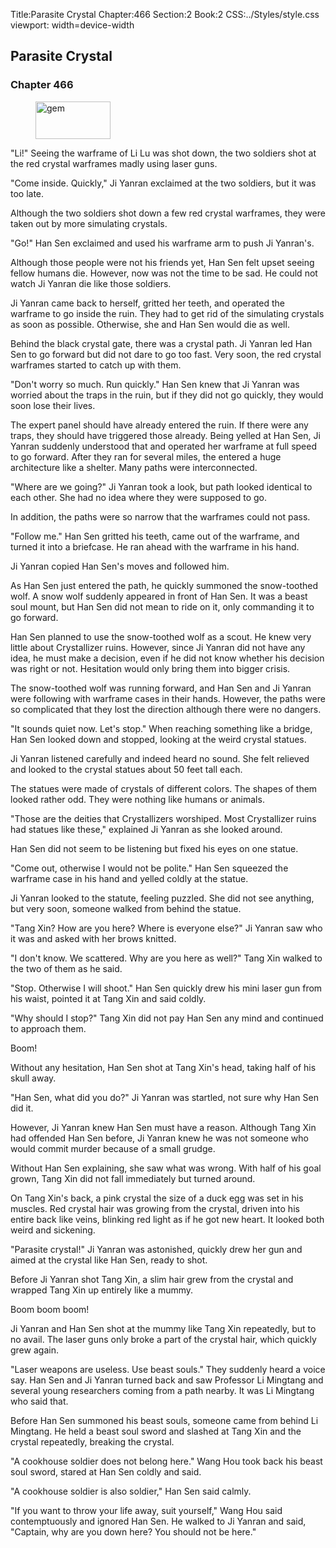Title:Parasite Crystal 
Chapter:466 
Section:2 
Book:2 
CSS:../Styles/style.css 
viewport: width=device-width
  
## Parasite Crystal
### Chapter 466
  
<figure>
	<img src="../Images/gem.gif" alt="gem" id="gem" width="120" height="60" />
</figure>
  

  
"Li!" Seeing the warframe of Li Lu was shot down, the two soldiers shot at the red crystal warframes madly using laser guns.

"Come inside. Quickly," Ji Yanran exclaimed at the two soldiers, but it was too late.

Although the two soldiers shot down a few red crystal warframes, they were taken out by more simulating crystals.

"Go!" Han Sen exclaimed and used his warframe arm to push Ji Yanran's.

Although those people were not his friends yet, Han Sen felt upset seeing fellow humans die. However, now was not the time to be sad. He could not watch Ji Yanran die like those soldiers.

Ji Yanran came back to herself, gritted her teeth, and operated the warframe to go inside the ruin. They had to get rid of the simulating crystals as soon as possible. Otherwise, she and Han Sen would die as well.

Behind the black crystal gate, there was a crystal path. Ji Yanran led Han Sen to go forward but did not dare to go too fast. Very soon, the red crystal warframes started to catch up with them.

"Don't worry so much. Run quickly." Han Sen knew that Ji Yanran was worried about the traps in the ruin, but if they did not go quickly, they would soon lose their lives.

The expert panel should have already entered the ruin. If there were any traps, they should have triggered those already. Being yelled at Han Sen, Ji Yanran suddenly understood that and operated her warframe at full speed to go forward. After they ran for several miles, the entered a huge architecture like a shelter. Many paths were interconnected.

"Where are we going?" Ji Yanran took a look, but path looked identical to each other. She had no idea where they were supposed to go.

In addition, the paths were so narrow that the warframes could not pass.

"Follow me." Han Sen gritted his teeth, came out of the warframe, and turned it into a briefcase. He ran ahead with the warframe in his hand.

Ji Yanran copied Han Sen's moves and followed him.

As Han Sen just entered the path, he quickly summoned the snow-toothed wolf. A snow wolf suddenly appeared in front of Han Sen. It was a beast soul mount, but Han Sen did not mean to ride on it, only commanding it to go forward.

Han Sen planned to use the snow-toothed wolf as a scout. He knew very little about Crystallizer ruins. However, since Ji Yanran did not have any idea, he must make a decision, even if he did not know whether his decision was right or not. Hesitation would only bring them into bigger crisis.

The snow-toothed wolf was running forward, and Han Sen and Ji Yanran were following with warframe cases in their hands. However, the paths were so complicated that they lost the direction although there were no dangers.

"It sounds quiet now. Let's stop." When reaching something like a bridge, Han Sen looked down and stopped, looking at the weird crystal statues.

Ji Yanran listened carefully and indeed heard no sound. She felt relieved and looked to the crystal statues about 50 feet tall each.

The statues were made of crystals of different colors. The shapes of them looked rather odd. They were nothing like humans or animals.

"Those are the deities that Crystallizers worshiped. Most Crystallizer ruins had statues like these," explained Ji Yanran as she looked around.

Han Sen did not seem to be listening but fixed his eyes on one statue.

"Come out, otherwise I would not be polite." Han Sen squeezed the warframe case in his hand and yelled coldly at the statue.

Ji Yanran looked to the statute, feeling puzzled. She did not see anything, but very soon, someone walked from behind the statue.

"Tang Xin? How are you here? Where is everyone else?" Ji Yanran saw who it was and asked with her brows knitted.

"I don't know. We scattered. Why are you here as well?" Tang Xin walked to the two of them as he said.

"Stop. Otherwise I will shoot." Han Sen quickly drew his mini laser gun from his waist, pointed it at Tang Xin and said coldly.

"Why should I stop?" Tang Xin did not pay Han Sen any mind and continued to approach them.

Boom!

Without any hesitation, Han Sen shot at Tang Xin's head, taking half of his skull away.

"Han Sen, what did you do?" Ji Yanran was startled, not sure why Han Sen did it.

However, Ji Yanran knew Han Sen must have a reason. Although Tang Xin had offended Han Sen before, Ji Yanran knew he was not someone who would commit murder because of a small grudge.

Without Han Sen explaining, she saw what was wrong. With half of his goal grown, Tang Xin did not fall immediately but turned around.

On Tang Xin's back, a pink crystal the size of a duck egg was set in his muscles. Red crystal hair was growing from the crystal, driven into his entire back like veins, blinking red light as if he got new heart. It looked both weird and sickening.

"Parasite crystal!" Ji Yanran was astonished, quickly drew her gun and aimed at the crystal like Han Sen, ready to shot.

Before Ji Yanran shot Tang Xin, a slim hair grew from the crystal and wrapped Tang Xin up entirely like a mummy.

Boom boom boom!

Ji Yanran and Han Sen shot at the mummy like Tang Xin repeatedly, but to no avail. The laser guns only broke a part of the crystal hair, which quickly grew again.

"Laser weapons are useless. Use beast souls." They suddenly heard a voice say. Han Sen and Ji Yanran turned back and saw Professor Li Mingtang and several young researchers coming from a path nearby. It was Li Mingtang who said that.

Before Han Sen summoned his beast souls, someone came from behind Li Mingtang. He held a beast soul sword and slashed at Tang Xin and the crystal repeatedly, breaking the crystal.

"A cookhouse soldier does not belong here." Wang Hou took back his beast soul sword, stared at Han Sen coldly and said.

"A cookhouse soldier is also soldier," Han Sen said calmly.

"If you want to throw your life away, suit yourself," Wang Hou said contemptuously and ignored Han Sen. He walked to Ji Yanran and said, "Captain, why are you down here? You should not be here."